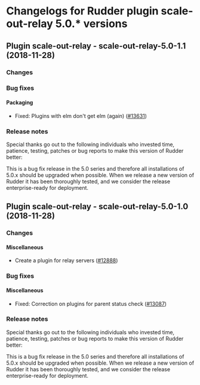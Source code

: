 # Changelogs for Rudder plugin scale-out-relay 5.0.\* versions

## <a name="scale-out-relay-5.0-1.1" > </a> Plugin scale-out-relay - scale-out-relay-5.0-1.1 (2018-11-28)

### Changes

### Bug fixes

#### Packaging

  - Fixed: Plugins with elm don't get elm (again)
    ([\#13631](https://issues.rudder.io/issues/13631))

### Release notes

Special thanks go out to the following individuals who invested time, patience, testing, patches or bug reports to make this version of Rudder better:


This is a bug fix release in the 5.0 series and therefore all installations of 5.0.x should be upgraded when possible. When we release a new version of Rudder it has been thoroughly tested, and we consider the release enterprise-ready for deployment.

## <a name="scale-out-relay-5.0-1.0" > </a> Plugin scale-out-relay - scale-out-relay-5.0-1.0 (2018-11-28)

### Changes

#### Miscellaneous

  - Create a plugin for relay servers
    ([\#12888](https://issues.rudder.io/issues/12888))

### Bug fixes

#### Miscellaneous

  - Fixed: Correction on plugins for parent status check 
    ([\#13087](https://issues.rudder.io/issues/13087))

### Release notes

Special thanks go out to the following individuals who invested time, patience, testing, patches or bug reports to make this version of Rudder better:


This is a bug fix release in the 5.0 series and therefore all installations of 5.0.x should be upgraded when possible. When we release a new version of Rudder it has been thoroughly tested, and we consider the release enterprise-ready for deployment.

